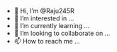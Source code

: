 - 👋 Hi, I’m @Raju245R
- 👀 I’m interested in ...
- 🌱 I’m currently learning ...
- 💞️ I’m looking to collaborate on ...
- 📫 How to reach me ...

<!---
Raju245R/Raju245R is a ✨ special ✨ repository because its `README.md` (this file) appears on your GitHub profile.
You can click the Preview link to take a look at your changes.
--->
